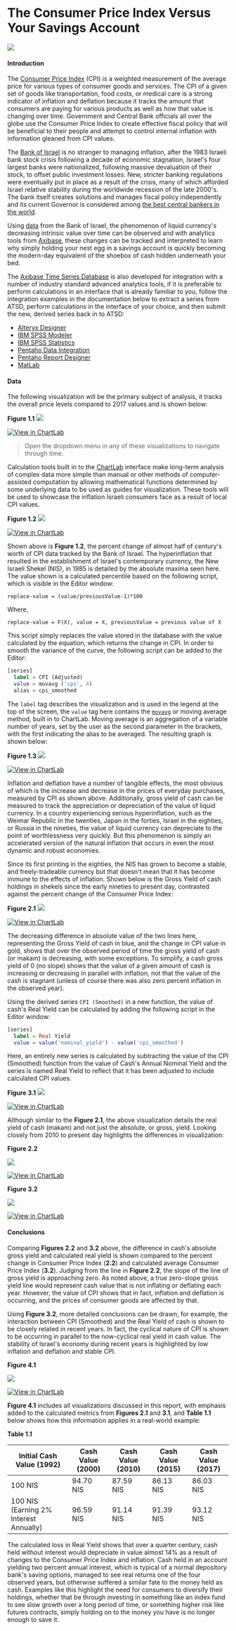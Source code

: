 The Consumer Price Index Versus Your Savings Account
===

![](Images/CPI_1.1.png)

#### Introduction

The [Consumer Price Index](https://www.bls.gov/cpi/home.htm) (CPI) is a weighted measurement of the average price for various types of consumer goods and services. 
The CPI of a given set of goods like transportation, food costs, or medical care is a strong indicator of inflation and deflation 
because it tracks the amount that consumers are paying for various products as well as how that value is changing 
over time. Government and Central Bank officials all over the globe use the Consumer Price Index to create effective fiscal policy that
will be beneficial to their people and attempt to control internal inflation with information gleaned from CPI values.
 
The [Bank of Israel](http://www.boi.org.il/en/Pages/Default.aspx) is no stranger to managing inflation, after the 1983 Israeli bank stock crisis following a decade of economic stagnation, 
Israel's four largest banks were nationalized, following massive devaluation of their stock, to offset public investment
losses. New, stricter banking regulations were eventually put in place as a result of the crisis, many of which afforded Israel relative
stability during the worldwide recession of the late 2000's. The bank itself creates solutions and manages fiscal policy
independently and its current Governor is considered among [the best central bankers in the world](https://d2tyltutevw8th.cloudfront.net/media/document/central-bankers-2016-1472776973.pdf).

Using [data](http://www.boi.org.il/en/DataAndStatistics/Pages/Default.aspx) from the Bank of Israel, the phenomenon of 
liquid currency's decreasing intrinsic value over time can be observed and with analytics tools from [Axibase](https://axibase.com),
these changes can be tracked and interpreted to learn why simply holding your nest egg in
a savings account is quickly becoming the modern-day equivalent of the shoebox of cash hidden underneath your bed.

The [Axibase Time Series Database](https://axibase.com) is also developed for integration with a number of industry standard advanced analytics
tools, if it is preferable to perform calculations in an interface that is already familiar to you, follow the integration
examples in the documentation below to extract a series from ATSD, perform calculations in the interface of your choice, and
then submit the new, derived series back in to ATSD:

* [Alteryx Designer](https://github.com/axibase/atsd/blob/master/integration/alteryx/README.md#alteryx-designer)
* [IBM SPSS Modeler](https://github.com/axibase/atsd/blob/master/integration/spss/modeler/README.md#ibm-spss-modeler)
* [IBM SPSS Statistics](https://github.com/axibase/atsd/blob/master/integration/spss/statistics/README.md)
* [Pentaho Data Integration](https://github.com/axibase/atsd/blob/master/integration/pentaho/data-integration/README.md)
* [Pentaho Report Designer](https://github.com/axibase/atsd/blob/master/integration/pentaho/report-designer/README.md)
* [MatLab](https://github.com/axibase/atsd/blob/master/integration/matlab/README.md)

#### Data

The following visualization will be the primary subject of analysis, it tracks the overall price levels compared to 2017
values and is shown below:


**Figure 1.1**
![](Images/CPI_4.1.png)

[![View in ChartLab](Images/button.png)](https://apps.axibase.com/chartlab/f322562c/10/#fullscreen)

> Open the dropdown menu in any of these visualizations to navigate through time.

Calculation tools built in to the [ChartLab](https://apps.axibase.com/) interface make long-term analysis of complex data more simple than manual or
other methods of computer-assisted computation by allowing mathematical functions determined by some underlying data to be
used as guides for visualization. These tools will be used to showcase the inflation Israeli consumers face as a result of
local CPI values.

**Figure 1.2**
![](Images/CPI_2.1.png)

[![View in ChartLab](Images/button.png)](https://apps.axibase.com/chartlab/f322562c/7/#fullscreen)

Shown above is **Figure 1.2**, the percent change of almost half of century's worth of CPI data tracked by the Bank of Israel. The hyperinflation that resulted
in the establishment of Israel's contemporary currency, the New Israeli Shekel (NIS), in 1985 is detailed by the absolute maxima 
seen here. The value shown is a calculated percentile based on the following script, which is visible in
the Editor window:

`replace-value = (value/previousValue-1)*100`

Where,

`
replace-value = F(X),
value = X,
previousValue = previous value of X
`

This script simply replaces the value stored in the database with the value calculated by the equation, which returns the
change in CPI. In order to smooth the variance of the curve, the following script can be added to the Editor:

```sql
[series]
  label = CPI (Adjusted)
  value = movavg ('cpi', 4)
  alias = cpi_smoothed 
```

The `label` tag describes the visualization and is used in the legend at the top of the screen, the `value` tag here contains
the [`movavg`](https://axibase.com/products/axibase-time-series-database/visualization/widgets/time-chart/) or moving average 
method, built in to ChartLab. Moving average is an aggregation of a variable number of years, set by the user as the second
parameter in the brackets, with the first indicating the alias to be averaged. The resulting graph is shown below:


**Figure 1.3**
![](Images/CPI_3.1.png)

[![View in ChartLab](Images/button.png)](https://apps.axibase.com/chartlab/f322562c/8/#fullscreen)

Inflation and deflation have a number of tangible effects, the most obvious of which is the increase and decrease in the prices
of everyday purchases, measured by CPI as shown above. Additionally, gross yield of cash can be measured to track the appreciation
or depreciation of the value of liquid currency. In a country experiencing serious hyperinflation, such as the Weimar Republic 
in the twenties, Japan in the forties, Israel in the eighties, or Russia in the nineties, the value of liquid currency can
depreciate to the point of worthlessness very quickly. But this phenomenon is simply an accelerated version of the natural 
inflation that occurs in even the most dynamic and robust economies. 

Since its first printing in the eighties, the NIS has grown to become a stable, and freely-tradeable currency but that doesn't
mean that it has become immune to the effects of inflation. Shown below is the Gross Yield of cash holdings in shekels since
the early nineties to present day, contrasted against the percent change of the Consumer Price Index:


**Figure 2.1**
![](Images/CPI_5.1.png)

[![View in ChartLab](Images/button.png)](https://apps.axibase.com/chartlab/f322562c/13/#fullscreen)

The decreasing difference in absolute value of the two lines here, representing the Gross Yield of cash in blue, and the change
in CPI value in gold, shows that over the observed period of time the gross yield of cash (or makam) is decreasing, with 
some exceptions. To simplify, a cash gross yield of 0 (no slope) shows that the value of a given amount of cash is increasing
or decreasing in parallel with inflation, not that the value of the cash is stagnant (unless of course there was also zero percent inflation
in the observed year). 

Using the derived series `CPI (Smoothed)` in a new function, the value of cash's Real Yield can be calculated by adding the
following script in the Editor window:

```sql
[series]
  label = Real Yield
  value = value('nominal_yield') - value('cpi_smoothed')
```

Here, an entirely new series is calculated by subtracting the value of the CPI (Smoothed) function from the value of Cash's
Annual Nominal Yield and the series is named Real Yield to reflect that it has been adjusted to include calculated CPI values.

**Figure 3.1**
![](Images/CPI_6.1.png)

[![View in ChartLab](Images/button.png)](https://apps.axibase.com/chartlab/f322562c/12/#fullscreen)

Although similar to the **Figure 2.1**, the above visualization details the real yield of cash (makam) and not just the absolute,
or gross, yield. Looking closely from 2010 to present day highlights the differences in visualization:

**Figure 2.2**

![](Images/CPI_5.2.png)

[![View in ChartLab](Images/button.png)](https://apps.axibase.com/chartlab/f322562c/16/#fullscreen)

**Figure 3.2**

![](Images/CPI_6.2.png)

[![View in ChartLab](Images/button.png)](https://apps.axibase.com/chartlab/f322562c/18/#fullscreen)

#### Conclusions

Comparing **Figures 2.2** and **3.2** above, the difference in cash's absolute gross yield and calculated real yield is shown
compared to the percent change in Consumer Price Index (**2.2**) and calculated average Consumer Price Index (**3.2**).
Judging from the line in **Figure 2.2**, the slope of the line of gross yield is approaching zero. As noted above,
a true zero-slope gross yield line would represent cash value that is not inflating or deflating each year. However, the value of CPI
shows that in fact, inflation and deflation is occurring, and the prices of consumer goods are affected by that.

Using **Figure 3.2**, more detailed conclusions can be drawn, for example, the interaction between CPI (Smoothed) and the Real Yield
of cash is shown to be closely related in recent years. In fact, the cyclical nature of CPI is shown to be occurring in parallel
to the now-cyclical real yield in cash value. The stability of Israel's economy during recent years is highlighted by low inflation and deflation
and stable CPI. 

**Figure 4.1**

![](Images/CPI_7.1.png)

[![View in ChartLab](Images/button.png)](https://apps.axibase.com/chartlab/f322562c/19/#fullscreen)

**Figure 4.1** includes all visualizations discussed in this report, with emphasis added to the calculated metrics from **Figures
2.1** and **3.1**, and **Table 1.1** below shows how this information applies in a real-world example:

**Table 1.1**

| Initial Cash Value (1992) | Cash Value (2000) | Cash Value (2010) | Cash Value (2015) | Cash Value (2017) |
|-----------------------------|----------------------|----------------------|----------------------|----------------------|
| 100 NIS | 94.70 NIS | 87.59 NIS | 86.13 NIS | 86.03 NIS |
| 100 NIS (Earning 2% Interest Annually) | 96.59 NIS | 91.14 NIS | 91.39 NIS | 93.12 NIS |

The calculated loss in Real Yield shows that over a quarter century, cash held without interest would depreciate in value almost
14% as a result of changes to the Consumer Price Index and inflation. Cash held in an account yielding two percent annual
interest, which is typical of a normal depository bank's saving options, managed to see real returns one of the four observed
years, but otherwise suffered a similar fate to the money held as cash. Examples like this highlight the need for consumers
to diversify their holdings, whether that be through investing in something like an index fund to see slow growth over a long
period of time, or something higher risk like futures contracts, simply holding on to the money you have is no longer enough
to save it.
